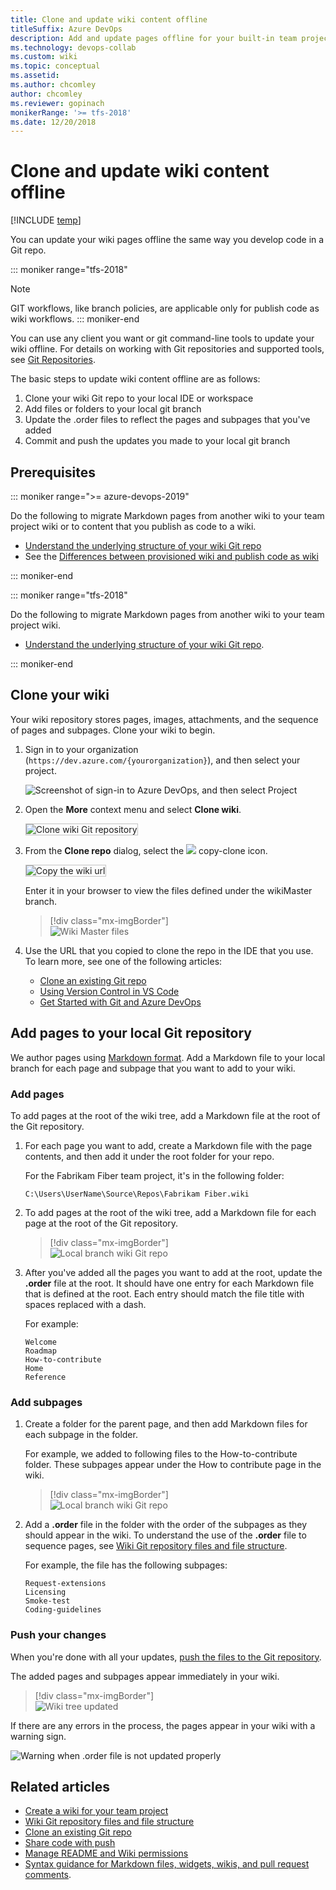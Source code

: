 ```yaml
---
title: Clone and update wiki content offline 
titleSuffix: Azure DevOps 
description: Add and update pages offline for your built-in team project wiki in Azure DevOps 
ms.technology: devops-collab
ms.custom: wiki
ms.topic: conceptual
ms.assetid:
ms.author: chcomley
author: chcomley
ms.reviewer: gopinach
monikerRange: '>= tfs-2018'
ms.date: 12/20/2018  
---
```


# Clone and update wiki content offline

[!INCLUDE [temp](../../includes/version-vsts-tfs-2018.md)]

You can update your wiki pages offline the same way you develop code in a Git repo.

::: moniker range="tfs-2018"
> [!NOTE]  
> GIT workflows, like branch policies, are applicable only for publish code as wiki workflows.
::: moniker-end

You can use any client you want or git command-line tools to update your wiki offline. For details on working with Git repositories and supported tools, see [Git Repositories](../../repos/git/index.md).

The basic steps to update wiki content offline are as follows:

1. Clone your wiki Git repo to your local IDE or workspace
2. Add files or folders to your local git branch
3. Update the .order files to reflect the pages and subpages that you've added
4. Commit and push the updates you made to your local git branch

## Prerequisites

::: moniker range=">= azure-devops-2019"

Do the following to migrate Markdown pages from another wiki to your team project wiki or to content that you publish as code to a wiki.

- [Understand the underlying structure of your wiki Git repo](wiki-file-structure.md)
- See the [Differences between provisioned wiki and publish code as wiki](provisioned-vs-published-wiki.md)

::: moniker-end

::: moniker range="tfs-2018"

Do the following to migrate Markdown pages from another wiki to your team project wiki.

- [Understand the underlying structure of your wiki Git repo](wiki-file-structure.md).

::: moniker-end

<a id="edit-wiki-offline"></a>

## Clone your wiki

Your wiki repository stores pages, images, attachments, and the sequence of pages and subpages. Clone your wiki to begin.

1. Sign in to your organization (`https://dev.azure.com/{yourorganization}`), and then select your project.

   ![Screenshot of sign-in to Azure DevOps, and then select Project](media/wiki/sign-in-to-azure-devops-select-project.png)

2. Open the **More** context menu and select **Clone wiki**.

	<img src="media/wiki/clone-wiki.png" alt="Clone wiki Git repository" style="border: 1px solid #C3C3C3;" />

2. From the **Clone repo** dialog, select the ![ ](../../media/icons/copy-clone-icon.png) copy-clone icon.  

	<img src="media/wiki/clone-wiki-dialog.png" alt="Copy the wiki url" style="border: 1px solid #C3C3C3;" />

	Enter it in your browser to view the files defined under the wikiMaster branch.

	> [!div class="mx-imgBorder"]  
	> ![Wiki Master files](media/wiki/work-offline-wikiMaster-files.png)

3. Use the URL that you copied to clone the repo in the IDE that you use. To learn more, see one of the following articles:
	- [Clone an existing Git repo](../../repos/git/clone.md)
	- [Using Version Control in VS Code](https://code.visualstudio.com/docs/editor/versioncontrol)
	- [Get Started with Git and Azure DevOps](../../repos/git/gitquickstart.md?view=azure-devops&tabs=visual-studio)

## Add pages to your local Git repository

We author pages using [Markdown format](../../reference/markdown-guidance.md). Add a Markdown file to your local branch for each page and subpage that you want to add to your wiki.

### Add pages

To add pages at the root of the wiki tree, add a Markdown file at the root of the Git repository.

1. For each page you want to add, create a Markdown file with the page contents, and then add it under the root folder for your repo.

	For the Fabrikam Fiber team project, it's in the following folder:  

	`C:\Users\UserName\Source\Repos\Fabrikam Fiber.wiki`

2.  To add pages at the root of the wiki tree, add a Markdown file for each page at the root of the Git repository.

	> [!div class="mx-imgBorder"]  
	> ![Local branch wiki Git repo](media/wiki/add-pages.png)

3. After you've added all the pages you want to add at the root, update the **.order** file at the root. It should have one entry for each Markdown file that is defined at the root. Each entry should match the file title with spaces replaced with a dash.

	For example:  

    ```
	Welcome
	Roadmap  
	How-to-contribute  
	Home  
	Reference  
    ```

### Add subpages

1. Create a folder for the parent page, and then add Markdown files for each subpage in the folder.

   For example, we added to following files to the How-to-contribute folder. These subpages appear under the How to contribute page in the wiki.

	> [!div class="mx-imgBorder"]  
	> ![Local branch wiki Git repo](media/wiki/add-sub-pages.png)

2. Add a **.order** file in the folder with the order of the subpages as they should appear in the wiki. To understand the use of the **.order** file to sequence pages, see [Wiki Git repository files and file structure](wiki-file-structure.md).
	 
	For example, the file has the following subpages:

    ```
	Request-extensions  
	Licensing  
	Smoke-test  
	Coding-guidelines  
    ```

### Push your changes

When you're done with all your updates, [push the files to the Git repository](../../repos/git/pushing.md).

The added pages and subpages appear immediately in your wiki.

   > [!div class="mx-imgBorder"]  
   > ![Wiki tree updated](media/wiki/wiki-tree-updated-offline.png)

If there are any errors in the process, the pages appear in your wiki with a warning sign.

![Warning when .order file is not updated properly](media/wiki/wiki-offline-order-warning.png)

## Related articles

- [Create a wiki for your team project](wiki-create-repo.md)
- [Wiki Git repository files and file structure](wiki-file-structure.md)
- [Clone an existing Git repo](../../repos/git/clone.md)
- [Share code with push](../../repos/git/pushing.md)
- [Manage README and Wiki permissions](manage-readme-wiki-permissions.md)
- [Syntax guidance for Markdown files, widgets, wikis, and pull request comments](../../reference/markdown-guidance.md).

<!---

<img src="media/wiki/wiki-repo-struct.png" alt="Wiki Git repository structure" style="border: 1px solid #C3C3C3;" />
 
<img src="media/wiki/wiki-offline-add-page.png" alt="Add page to wiki Git repo" style="border: 1px solid #C3C3C3;" />

	<img src="media/wiki/wiki-offline-update-order-subpages.png" alt="Update .ORDER file with the order of the sub-pages in the Git repo" style="border: 1px solid #C3C3C3;" />

	<img src="media/wiki/wiki-offline-updated.png" alt="Wiki pages appear after updating the pages offline" style="border: 1px solid #C3C3C3;" />

In the web portal, you can view the repo files based on the following URL: 
::: moniker range=">= azure-devops-2019"
	`https://*AccountName*.visualstudio.com/DefaultCollection/*ProjectName*/_git/*ProjectName*.wiki`
::: moniker-end
::: moniker range=">= tfs-2018"
	`https://*ServerName*/DefaultCollection/*ProjectName*/_git/*ProjectName*.wiki`
::: moniker-end

1. Clone your wiki Git repo to your local IDE or workspace 
2. Create a local git branch based on your wikiMaster branch 
3. Add files or folders to your local git branch 
4. Update the .ORDER file(s) to reflect the pages and subpages you've added 
5. Commit and push the updates you made to your local git branch
6. Create a pull request to merge your changes to the wikiMaster branch 
7. Approve the changes to complete the pull request.  

While that's a lot of steps, the main steps that are specific to updating a wiki is step 3. The rest follow the standard steps for updating a Git repo.

-->  